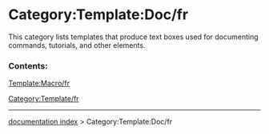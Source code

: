 # Category:Template:Doc/fr
This category lists templates that produce text boxes used for documenting commands, tutorials, and other elements.

### Contents:

[Template:Macro/fr](Template:Macro/fr.md)

[Category:Template/fr](Category:Template/fr.md)

---
[documentation index](../README.md) > Category:Template:Doc/fr
